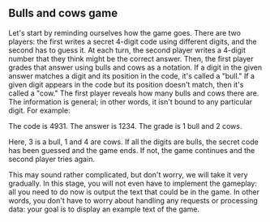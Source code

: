 ## Bulls and cows game
Let's start by reminding ourselves how the game goes. There are two players: the first writes a secret 4-digit code
using different digits, and the second has to guess it. At each turn, the second player writes a 4-digit number that
they think might be the correct answer. Then, the first player grades that answer using bulls and cows as a notation.
If a digit in the given answer matches a digit and its position in the code, it's called a "bull." If a given digit
appears in the code but its position doesn't match, then it's called a "cow." The first player reveals how many bulls
and cows there are. The information is general; in other words, it isn't bound to any particular digit. For example:

The code is 4931.
The answer is 1234.
The grade is 1 bull and 2 cows.

Here, 3 is a bull, 1 and 4 are cows. If all the digits are bulls, the secret code has been guessed and the game ends.
If not, the game continues and the second player tries again.

This may sound rather complicated, but don't worry, we will take it very gradually. In this stage, you will not even
have to implement the gameplay: all you need to do now is output the text that could be in the game. In other words,
you don't have to worry about handling any requests or processing data: your goal is to display an example text of
the game.